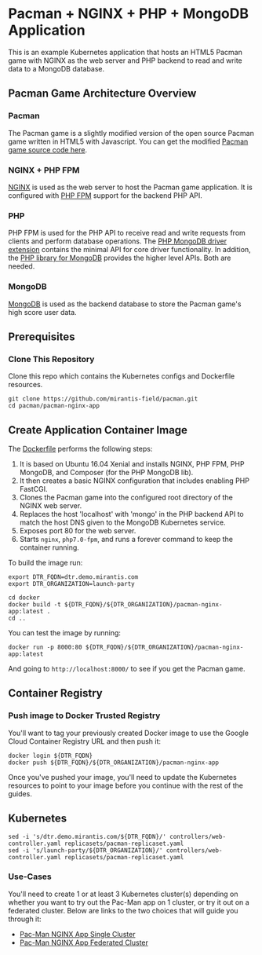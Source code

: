 # Pacman + NGINX + PHP + MongoDB Application

This is an example Kubernetes application that hosts an HTML5 Pacman game with NGINX as the web server and PHP backend to read
and write data to a MongoDB database.

## Pacman Game Architecture Overview

### Pacman

The Pacman game is a slightly modified version of the open source Pacman game written in HTML5 with Javascript. You can get the
modified [Pacman game source code here](https://github.com/font/pacman-canvas).

### NGINX + PHP FPM

[NGINX](https://www.nginx.com/) is used as the web server to host the Pacman game application. It is configured with
[PHP FPM](https://php-fpm.org/) support for the backend PHP API.

### PHP

PHP FPM is used for the PHP API to receive read and write requests from clients and perform database operations. The
[PHP MongoDB driver extension](http://php.net/manual/en/set.mongodb.php) contains the minimal API for core driver functionality. In addition, the
[PHP library for MongoDB](http://php.net/manual/en/mongodb.tutorial.library.php) provides the higher level APIs. Both are needed.

### MongoDB

[MongoDB](https://www.mongodb.com/) is used as the backend database to store the Pacman game's high score user data.

## Prerequisites

### Clone This Repository

Clone this repo which contains the Kubernetes configs and Dockerfile resources.

```
git clone https://github.com/mirantis-field/pacman.git
cd pacman/pacman-nginx-app
```

## Create Application Container Image

The [Dockerfile](docker/Dockerfile) performs the following steps:

1. It is based on Ubuntu 16.04 Xenial and installs NGINX, PHP FPM, PHP MongoDB, and Composer (for the PHP MongoDB lib).
2. It then creates a basic NGINX configuration that includes enabling PHP FastCGI.
3. Clones the Pacman game into the configured root directory of the NGINX web server.
4. Replaces the host 'localhost' with 'mongo' in the PHP backend API to match the host DNS given to the MongoDB Kubernetes service.
5. Exposes port 80 for the web server.
6. Starts `nginx`, `php7.0-fpm`, and runs a forever command to keep the container running.

To build the image run:

```text
export DTR_FQDN=dtr.demo.mirantis.com
export DTR_ORGANIZATION=launch-party

cd docker
docker build -t ${DTR_FQDN}/${DTR_ORGANIZATION}/pacman-nginx-app:latest .
cd ..
```

You can test the image by running:

```text
docker run -p 8000:80 ${DTR_FQDN}/${DTR_ORGANIZATION}/pacman-nginx-app:latest
```

And going to `http://localhost:8000/` to see if you get the Pacman game.

## Container Registry

### Push image to Docker Trusted Registry

You'll want to tag your previously created Docker image to use the Google Cloud Container Registry URL and then push it:

```text
docker login ${DTR_FQDN}
docker push ${DTR_FQDN}/${DTR_ORGANIZATION}/pacman-nginx-app
```

Once you've pushed your image, you'll need to update the Kubernetes resources to point to your image before you continue
with the rest of the guides.

## Kubernetes

```text
sed -i 's/dtr.demo.mirantis.com/${DTR_FQDN}/' controllers/web-controller.yaml replicasets/pacman-replicaset.yaml
sed -i 's/launch-party/${DTR_ORGANIZATION}/' controllers/web-controller.yaml replicasets/pacman-replicaset.yaml
```

### Use-Cases

You'll need to create 1 or at least 3 Kubernetes cluster(s) depending on whether you want to try out the Pac-Man app on 1 cluster,
or try it out on a federated cluster. Below are links to the two choices that will guide you through it:

- [Pac-Man NGINX App Single Cluster](docs/pacman-nginx-app-single-cluster.md)
- [Pac-Man NGINX App Federated Cluster](docs/pacman-nginx-app-federated-cluster.md)
